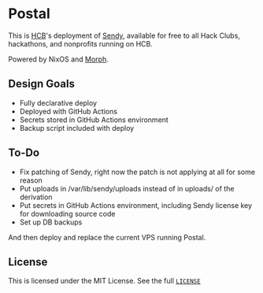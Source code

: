 # Postal

This is [HCB](https://hackclub.com/hcb/)'s deployment of [Sendy](https://sendy.co/), available for free to all Hack Clubs, hackathons, and nonprofits running on HCB.

Powered by NixOS and [Morph](https://github.com/DBCDK/morph).

## Design Goals

- Fully declarative deploy
- Deployed with GitHub Actions
- Secrets stored in GitHub Actions environment
- Backup script included with deploy

## To-Do

- Fix patching of Sendy, right now the patch is not applying at all for some reason
- Put uploads in /var/lib/sendy/uploads instead of in uploads/ of the derivation
- Put secrets in GitHub Actions environment, including Sendy license key for downloading source code
- Set up DB backups

And then deploy and replace the current VPS running Postal.

## License

This is licensed under the MIT License. See the full [`LICENSE`](./LICENSE)

